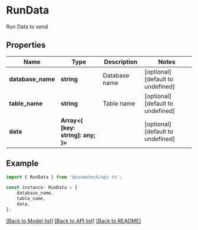 # RunData

Run Data to send

## Properties

Name | Type | Description | Notes
------------ | ------------- | ------------- | -------------
**database_name** | **string** | Database name | [optional] [default to undefined]
**table_name** | **string** | Table name | [optional] [default to undefined]
**data** | **Array&lt;{ [key: string]: any; }&gt;** |  | [optional] [default to undefined]

## Example

```typescript
import { RunData } from '@cosmotech/api-ts';

const instance: RunData = {
    database_name,
    table_name,
    data,
};
```

[[Back to Model list]](../README.md#documentation-for-models) [[Back to API list]](../README.md#documentation-for-api-endpoints) [[Back to README]](../README.md)
